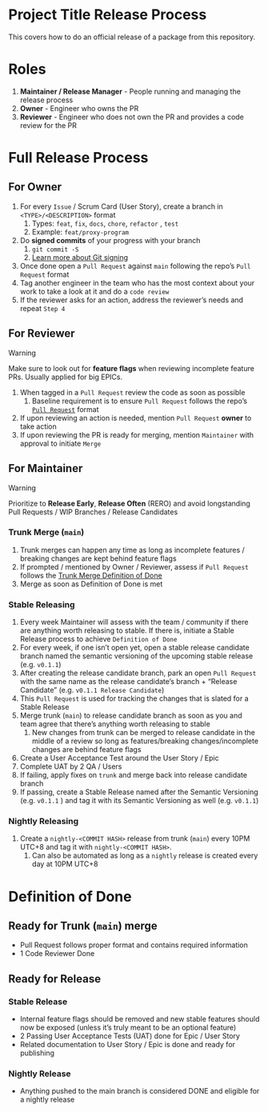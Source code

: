 # Project Title Release Process

This covers how to do an official release of a package from this repository.

# Roles

1. **Maintainer / Release Manager** - People running and managing the release process
2. **Owner** - Engineer who owns the PR
3. **Reviewer** - Engineer who does not own the PR and provides a code review for the PR

# Full Release Process

## For Owner

1. For every `Issue` / Scrum Card (User Story), create a branch in `<TYPE>/<DESCRIPTION>` format
    1. Types: `feat`, `fix`, `docs`, `chore`, `refactor` , `test` 
    2. Example: `feat/proxy-program` 
2. Do **signed commits** of your progress with your branch
    1. `git commit -S`
    2. [Learn more about Git signing](https://docs.github.com/en/authentication/managing-commit-signature-verification/signing-commits)
3. Once done open a `Pull Request` against `main` following the repo’s `Pull Request` format
4. Tag another engineer in the team who has the most context about your work to take a look at it and do a `code review` 
5. If the reviewer asks for an action, address the reviewer’s needs and repeat `Step 4`

## For Reviewer

> [!WARNING]
> Make sure to look out for **feature flags** when reviewing incomplete feature PRs. Usually applied for big EPICs.

1. When tagged in a `Pull Request` review the code as soon as possible
    1. Baseline requirement is to ensure `Pull Request` follows the repo’s [`Pull Request`](.github/PULL_REQUEST_TEMPLATE.md) format
2. If upon reviewing an action is needed, mention `Pull Request` **owner** to take action
3. If upon reviewing the PR is ready for merging, mention `Maintainer` with approval to initiate `Merge` 

## For Maintainer

> [!WARNING]
> Prioritize to **Release Early**, **Release Often** (RERO) and avoid longstanding Pull Requests / WIP Branches / Release Candidates

### Trunk Merge (`main`)

1. Trunk merges can happen any time as long as incomplete features / breaking changes are kept behind feature flags
2. If prompted / mentioned by Owner / Reviewer, assess if `Pull Request` follows the [Trunk Merge Definition of Done](https://www.notion.so/Release-Plan-and-Management-1232d67d7b5f809aa257c4943d724281?pvs=21)
3. Merge as soon as Definition of Done is met

### Stable Releasing

1. Every week Maintainer will assess with the team / community if there are anything worth releasing to stable. If there is, initiate a Stable Release process to achieve `Definition of Done`
2. For every week, if one isn’t open yet, open a stable release candidate branch named the semantic versioning of the upcoming stable release (e.g. `v0.1.1`)
3. After creating the release candidate branch, park an open `Pull Request` with the same name as the release candidate’s branch + “Release Candidate” (e.g. `v0.1.1 Release Candidate`)
4. This `Pull Request` is used for tracking the changes that is slated for a Stable Release
5. Merge trunk (`main`) to release candidate branch as soon as you and team agree that there’s anything worth releasing to stable
    1. New changes from trunk can be merged to release candidate in the middle of a review so long as features/breaking changes/incomplete changes are behind feature flags
6. Create a User Acceptance Test around the User Story / Epic
7. Complete UAT by 2 QA / Users
8. If failing, apply fixes on `trunk` and merge back into release candidate branch
9. If passing, create a Stable Release named after the Semantic Versioning (e.g. `v0.1.1` ) and tag it with its Semantic Versioning as well (e.g. `v0.1.1`)

### Nightly Releasing

1. Create a `nightly-<COMMIT HASH>` release from trunk (`main`) every 10PM UTC+8 and tag it with `nightly-<COMMIT HASH>`.
    1. Can also be automated as long as a `nightly` release is created every day at 10PM UTC+8


# Definition of Done

## Ready for Trunk (`main`) merge

- Pull Request follows proper format and contains required information
- 1 Code Reviewer Done

## Ready for Release

### Stable Release

- Internal feature flags should be removed and new stable features should now be exposed (unless it’s truly meant to be an optional feature)
- 2 Passing User Acceptance Tests (UAT) done for Epic / User Story
- Related documentation to User Story / Epic is done and ready for publishing

### Nightly Release

- Anything pushed to the main branch is considered DONE and eligible for a nightly release
